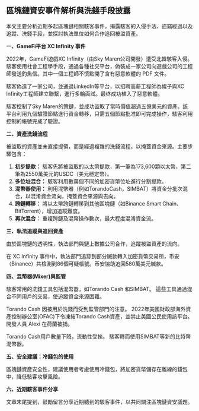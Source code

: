 ## 區塊鏈資安事件解析與洗錢手段披露

本文主要分析近期多起區塊鏈相關駭客事件，揭露駭客的入侵手法、盜竊經過以及追蹤、洗錢手段，並探討執法單位如何合作追回被盜資產。

**一、GameFi平台 XC Infinity 事件**

2022年，GameFi遊戲XC Infinity（由Sky Maren公司開發）遭受北韓駭客入侵。駭客使用社會工程學手段，通過各種社交平台，偽裝成一家公司向遊戲公司的工程師發送釣魚信。其中一個工程師不慎點開了含有惡意軟體的 PDF 文件。

駭客偽造了一家公司，並通過LinkedIn等平台，以招聘高薪工程師為幌子與XC Infinity工程師建立聯繫，進行多輪面試。最终成功植入了惡意軟體。

駭客控制了Sky Maren的策鏈，並成功盜取了當時價值超過五億美元的資產。該平台利用九個驗證節點進行資金轉移，只需五個節點批准即可完成操作，駭客利用控制的帳號完成了驗證。

**二、資產洗錢流程**

被盜取的資產並未直接提領，而是經過複雜的洗錢流程，以掩蓋資金來源。主要步驟包含：

1.  **初步提款：** 駭客先將被盜取的以太幣提款，第一筆為173,600顆以太幣，第二筆為2550萬美元的USDC（美元穩定幣）。
2.  **多位址混合：**  駭客利用數萬個不同的加密貨幣位址進行分割提款。
3.  **混幣器使用：** 利用混幣器（例如TorandoCash，SIMBAT）將資金分批次混合，以混淆資金流向，掩蓋資金來源與去向。
4.  **跨鏈轉移：** 將以太幣跨鏈轉移到其他區塊鏈（如Binance Smart Chain、BitTorrent），增加追蹤難度。
5.  **再次混合：** 重複跨鏈及混幣操作數次，最大程度混淆資金流。

**三、執法追蹤與追回資產**

由於區塊鏈的透明性，執法部門與鏈上數據公司合作，追蹤被盜資產的流向。

在 XC Infinity 事件中，執法部門追踪到部分贓款轉入加密貨幣交易所，币安（Binance）共檢測到86個可疑帳號。币安協助追回580萬美元贓款。

**四、混幣器(Mixer)與監管**

駭客常用的洗錢工具包括混幣器，如Torando Cash 和SIMBAT。 這些工具通過混合不同用戶的交易，使追蹤資金來源困難。

Torando Cash 因被用於洗錢而受到監管部門的注意。 2022年美國財政部海外資產控制辦公室(OFAC)下令凍結Torando Cash資產，並禁止美國公民使用該平台。 開發人員 Alexi 在荷蘭被捕。

Torando Cash用戶數量下降，流動性受挫。 駭客轉而使用SIMBAT等新的比特幣混幣器。

**五、安全建議：冷錢包的使用**

區塊鏈資產安全性，建議使用者考慮使用冷錢包，將加密貨幣儲存在離線的錢包中，降低駭客攻擊風險。

**六、近期駭客事件分享**

文章末尾提到，鼓勵留言分享近期聽到的駭客事件，以共同關注區塊鏈資安議題。